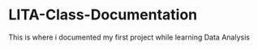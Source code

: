 # LITA-Class-Documentation
This is where i documented my first project while learning Data Analysis
